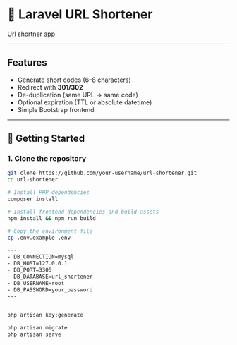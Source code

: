 # 🔗 Laravel URL Shortener

Url shortner app

---

## Features
- Generate short codes (6–8 characters)
- Redirect with **301/302**
- De-duplication (same URL → same code)
- Optional expiration (TTL or absolute datetime)
- Simple Bootstrap frontend

---

## 🚀 Getting Started

### 1. Clone the repository
```bash
git clone https://github.com/your-username/url-shortener.git
cd url-shortener

# Install PHP dependencies
composer install

# Install frontend dependencies and build assets
npm install && npm run build

# Copy the environment file
cp .env.example .env

---
- DB_CONNECTION=mysql
- DB_HOST=127.0.0.1
- DB_PORT=3306
- DB_DATABASE=url_shortener
- DB_USERNAME=root
- DB_PASSWORD=your_password
---


php artisan key:generate

php artisan migrate
php artisan serve


